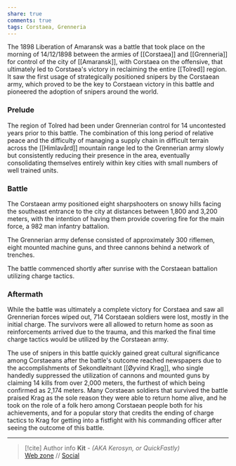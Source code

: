 ```yaml
---
share: true
comments: true
tags: Corstaea, Grenneria
---
```


The 1898 Liberation of Amaransk was a battle that took place on the morning of 14/12/1898 between the armies of [[Corstaea]] and [[Grenneria]] for control of the city of [[Amaransk]], with Corstaea on the offensive, that ultimately led to Corstaea's victory in reclaiming the entire [[Tolred]] region. It saw the first usage of strategically positioned snipers by the Corstaean army, which proved to be the key to Corstaean victory in this battle and pioneered the adoption of snipers around the world.

### Prelude

The region of Tolred had been under Grennerian control for 14 uncontested years prior to this battle. The combination of this long period of relative peace and the difficulty of managing a supply chain in difficult terrain across the [[Himlavård]] mountain range led to the Grennerian army slowly but consistently reducing their presence in the area, eventually consolidating themselves entirely within key cities with small numbers of well trained units.

### Battle

The Corstaean army positioned eight sharpshooters on snowy hills facing the southeast entrance to the city at distances between 1,800 and 3,200 meters, with the intention of having them provide covering fire for the main force, a 982 man infantry battalion.

The Grennerian army defense consisted of approximately 300 riflemen, eight mounted machine guns, and three cannons behind a network of trenches.

The battle commenced shortly after sunrise with the Corstaean battalion utilizing charge tactics.

### Aftermath

While the battle was ultimately a complete victory for Corstaea and saw all Grennerian forces wiped out, 714 Corstaean soldiers were lost, mostly in the initial charge. The survivors were all allowed to return home as soon as reinforcements arrived due to the trauma, and this marked the final time charge tactics would be utilized by the Corstaean army.

The use of snipers in this battle quickly gained great cultural significance among Corstaeans after the battle's outcome reached newspapers due to the accomplishments of Sekondløitnant [[Øyvind Krag]], who single handedly suppressed the utilization of cannons and mounted guns by claiming 14 kills from over 2,000 meters, the furthest of which being confirmed as 2,174 meters. Many Corstaean soldiers that survived the battle praised Krag as the sole reason they were able to return home alive, and he took on the role of a folk hero among Corstaean people both for his achievements, and for a popular story that credits the ending of charge tactics to Krag for getting into a fistfight with his commanding officer after seeing the outcome of this battle.

-----
> [!cite] Author info
> **Kit** - *(AKA Kerosyn, or QuickFastly)*\
> [Web zone](https://kerosyn.link) // [Social](https://m.tripulse.link/@kit)